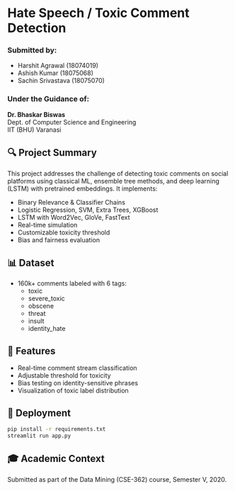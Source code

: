
# Hate Speech / Toxic Comment Detection

### Submitted by:
- Harshit Agrawal (18074019)
- Ashish Kumar (18075068)
- Sachin Srivastava (18075070)

### Under the Guidance of:
**Dr. Bhaskar Biswas**  
Dept. of Computer Science and Engineering  
IIT (BHU) Varanasi

## 🔍 Project Summary
This project addresses the challenge of detecting toxic comments on social platforms using classical ML, ensemble tree methods, and deep learning (LSTM) with pretrained embeddings. It implements:

- Binary Relevance & Classifier Chains
- Logistic Regression, SVM, Extra Trees, XGBoost
- LSTM with Word2Vec, GloVe, FastText
- Real-time simulation
- Customizable toxicity threshold
- Bias and fairness evaluation

## 📊 Dataset
- 160k+ comments labeled with 6 tags:
  - toxic
  - severe_toxic
  - obscene
  - threat
  - insult
  - identity_hate

## 🧪 Features
- Real-time comment stream classification
- Adjustable threshold for toxicity
- Bias testing on identity-sensitive phrases
- Visualization of toxic label distribution

## 🚀 Deployment
```bash
pip install -r requirements.txt
streamlit run app.py
```

## 🎓 Academic Context
Submitted as part of the Data Mining (CSE-362) course, Semester V, 2020.

